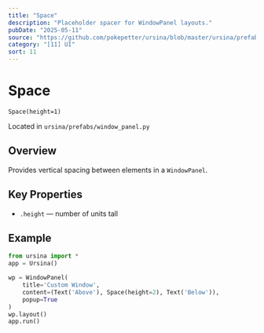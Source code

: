```yaml
---
title: "Space"
description: "Placeholder spacer for WindowPanel layouts."
pubDate: "2025-05-11"
source: "https://github.com/pokepetter/ursina/blob/master/ursina/prefabs/window_panel.py"
category: "[11] UI"
sort: 11
---
```


# Space

`Space(height=1)`

Located in `ursina/prefabs/window_panel.py`

## Overview

Provides vertical spacing between elements in a `WindowPanel`.

## Key Properties

- `.height` — number of units tall  

## Example

```python
from ursina import *
app = Ursina()

wp = WindowPanel(
    title='Custom Window',
    content=(Text('Above'), Space(height=2), Text('Below')),
    popup=True
)
wp.layout()
app.run()
```